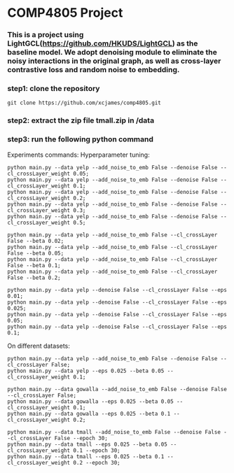 # COMP4805 Project
### This is a project using LightGCL(https://github.com/HKUDS/LightGCL) as the baseline model. We adopt denoising module to eliminate the noisy interactions in the original graph, as well as cross-layer contrastive loss and random noise to embedding.

### step1: clone the repository
```git clone https://github.com/xcjames/comp4805.git```

### step2: extract the zip file tmall.zip in /data

### step3: run the following python command

Experiments commands:
Hyperparameter tuning:
```
python main.py --data yelp --add_noise_to_emb False --denoise False --cl_crossLayer_weight 0.05;
python main.py --data yelp --add_noise_to_emb False --denoise False --cl_crossLayer_weight 0.1;
python main.py --data yelp --add_noise_to_emb False --denoise False --cl_crossLayer_weight 0.2;
python main.py --data yelp --add_noise_to_emb False --denoise False --cl_crossLayer_weight 0.3;
python main.py --data yelp --add_noise_to_emb False --denoise False --cl_crossLayer_weight 0.5;

python main.py --data yelp --add_noise_to_emb False --cl_crossLayer False --beta 0.02;
python main.py --data yelp --add_noise_to_emb False --cl_crossLayer False --beta 0.05;
python main.py --data yelp --add_noise_to_emb False --cl_crossLayer False --beta 0.1;
python main.py --data yelp --add_noise_to_emb False --cl_crossLayer False --beta 0.2;

python main.py --data yelp --denoise False --cl_crossLayer False --eps 0.01;
python main.py --data yelp --denoise False --cl_crossLayer False --eps 0.025;
python main.py --data yelp --denoise False --cl_crossLayer False --eps 0.05;
python main.py --data yelp --denoise False --cl_crossLayer False --eps 0.1;
```

On different datasets:
```
python main.py --data yelp --add_noise_to_emb False --denoise False --cl_crossLayer False;
python main.py --data yelp --eps 0.025 --beta 0.05 --cl_crossLayer_weight 0.1;

python main.py --data gowalla --add_noise_to_emb False --denoise False --cl_crossLayer False;
python main.py --data gowalla --eps 0.025 --beta 0.05 --cl_crossLayer_weight 0.1;
python main.py --data gowalla --eps 0.025 --beta 0.1 --cl_crossLayer_weight 0.2;

python main.py --data tmall --add_noise_to_emb False --denoise False --cl_crossLayer False --epoch 30;
python main.py --data tmall --eps 0.025 --beta 0.05 --cl_crossLayer_weight 0.1 --epoch 30;
python main.py --data tmall --eps 0.025 --beta 0.1 --cl_crossLayer_weight 0.2 --epoch 30;
```

